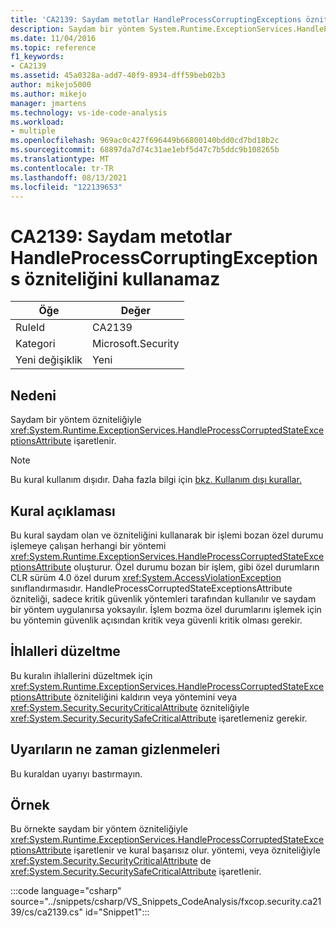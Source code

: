 ```yaml
---
title: 'CA2139: Saydam metotlar HandleProcessCorruptingExceptions özniteliğini kullanamaz'
description: Saydam bir yöntem System.Runtime.ExceptionServices.HandleProcessCorruptedStateExceptionsAttribute özniteliğiyle işaretlenir.
ms.date: 11/04/2016
ms.topic: reference
f1_keywords:
- CA2139
ms.assetid: 45a0328a-add7-40f9-8934-dff59beb02b3
author: mikejo5000
ms.author: mikejo
manager: jmartens
ms.technology: vs-ide-code-analysis
ms.workload:
- multiple
ms.openlocfilehash: 969ac0c427f696449b66800140bdd0cd7bd18b2c
ms.sourcegitcommit: 68897da7d74c31ae1ebf5d47c7b5ddc9b108265b
ms.translationtype: MT
ms.contentlocale: tr-TR
ms.lasthandoff: 08/13/2021
ms.locfileid: "122139653"
---
```

# <a name="ca2139-transparent-methods-may-not-use-the-handleprocesscorruptingexceptions-attribute"></a>CA2139: Saydam metotlar HandleProcessCorruptingExceptions özniteliğini kullanamaz

|Öğe|Değer|
|-|-|
|RuleId|CA2139|
|Kategori|Microsoft.Security|
|Yeni değişiklik|Yeni|

## <a name="cause"></a>Nedeni
Saydam bir yöntem özniteliğiyle <xref:System.Runtime.ExceptionServices.HandleProcessCorruptedStateExceptionsAttribute> işaretlenir.

> [!NOTE]
> Bu kural kullanım dışıdır. Daha fazla bilgi için [bkz. Kullanım dışı kurallar.](fxcop-unported-deprecated-rules.md)

## <a name="rule-description"></a>Kural açıklaması
Bu kural saydam olan ve özniteliğini kullanarak bir işlemi bozan özel durumu işlemeye çalışan herhangi bir yöntemi <xref:System.Runtime.ExceptionServices.HandleProcessCorruptedStateExceptionsAttribute> oluşturur. Özel durumu bozan bir işlem, gibi özel durumların CLR sürüm 4.0 özel durum <xref:System.AccessViolationException> sınıflandırmasıdır. HandleProcessCorruptedStateExceptionsAttribute özniteliği, sadece kritik güvenlik yöntemleri tarafından kullanılır ve saydam bir yöntem uygulanırsa yoksayılır. İşlem bozma özel durumlarını işlemek için bu yöntemin güvenlik açısından kritik veya güvenli kritik olması gerekir.

## <a name="how-to-fix-violations"></a>İhlalleri düzeltme
Bu kuralın ihlallerini düzeltmek için <xref:System.Runtime.ExceptionServices.HandleProcessCorruptedStateExceptionsAttribute> özniteliğini kaldırın veya yöntemini veya <xref:System.Security.SecurityCriticalAttribute> özniteliğiyle <xref:System.Security.SecuritySafeCriticalAttribute> işaretlemeniz gerekir.

## <a name="when-to-suppress-warnings"></a>Uyarıların ne zaman gizlenmeleri
Bu kuraldan uyarıyı bastırmayın.

## <a name="example"></a>Örnek
Bu örnekte saydam bir yöntem özniteliğiyle <xref:System.Runtime.ExceptionServices.HandleProcessCorruptedStateExceptionsAttribute> işaretlenir ve kural başarısız olur. yöntemi, veya özniteliğiyle <xref:System.Security.SecurityCriticalAttribute> de <xref:System.Security.SecuritySafeCriticalAttribute> işaretlenir.

:::code language="csharp" source="../snippets/csharp/VS_Snippets_CodeAnalysis/fxcop.security.ca2139/cs/ca2139.cs" id="Snippet1":::
